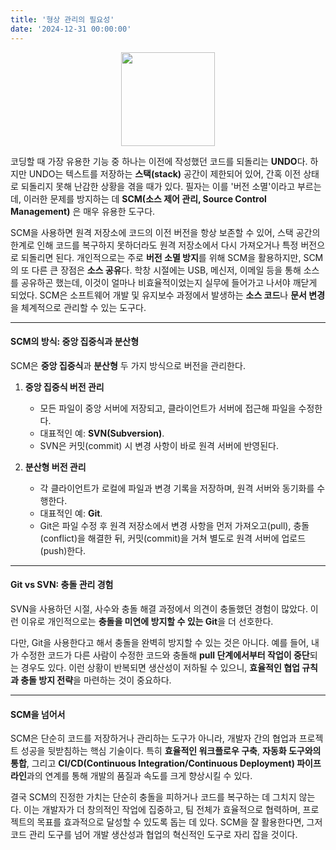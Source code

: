 ```yaml
---
title: '형상 관리의 필요성'
date: '2024-12-31 00:00:00'
---
```


<p align='center'>
<img src='/images/symbol/26_git.svg' height='150px'>
</p>

코딩할 때 가장 유용한 기능 중 하나는 이전에 작성했던 코드를 되돌리는 **UNDO**다. 하지만 UNDO는 텍스트를 저장하는 **스택(stack)** 공간이 제한되어 있어, 간혹 이전 상태로 되돌리지 못해 난감한 상황을 겪을 때가 있다. 필자는 이를 '버전 소멸'이라고 부르는데, 이러한 문제를 방지하는 데 **SCM(소스 제어 관리, Source Control Management)** 은 매우 유용한 도구다.  

SCM을 사용하면 원격 저장소에 코드의 이전 버전을 항상 보존할 수 있어, 스택 공간의 한계로 인해 코드를 복구하지 못하더라도 원격 저장소에서 다시 가져오거나 특정 버전으로 되돌리면 된다. 개인적으로는 주로 **버전 소멸 방지**를 위해 SCM을 활용하지만, SCM의 또 다른 큰 장점은 **소스 공유**다. 학창 시절에는 USB, 메신저, 이메일 등을 통해 소스를 공유하곤 했는데, 이것이 얼마나 비효율적이었는지 실무에 들어가고 나서야 깨닫게 되었다. SCM은 소프트웨어 개발 및 유지보수 과정에서 발생하는 **소스 코드**나 **문서 변경**을 체계적으로 관리할 수 있는 도구다.

---

#### **SCM의 방식: 중앙 집중식과 분산형**
SCM은 **중앙 집중식**과 **분산형** 두 가지 방식으로 버전을 관리한다.

1. **중앙 집중식 버전 관리**  
   - 모든 파일이 중앙 서버에 저장되고, 클라이언트가 서버에 접근해 파일을 수정한다.  
   - 대표적인 예: **SVN(Subversion)**.  
   - SVN은 커밋(commit) 시 변경 사항이 바로 원격 서버에 반영된다.  

2. **분산형 버전 관리**  
   - 각 클라이언트가 로컬에 파일과 변경 기록을 저장하며, 원격 서버와 동기화를 수행한다.  
   - 대표적인 예: **Git**.  
   - Git은 파일 수정 후 원격 저장소에서 변경 사항을 먼저 가져오고(pull), 충돌(conflict)을 해결한 뒤, 커밋(commit)을 거쳐 별도로 원격 서버에 업로드(push)한다.  

---

#### **Git vs SVN: 충돌 관리 경험**  
SVN을 사용하던 시절, 사수와 충돌 해결 과정에서 의견이 충돌했던 경험이 많았다. 이런 이유로 개인적으로는 **충돌을 미연에 방지할 수 있는 Git**을 더 선호한다.  

다만, Git을 사용한다고 해서 충돌을 완벽히 방지할 수 있는 것은 아니다. 예를 들어, 내가 수정한 코드가 다른 사람이 수정한 코드와 충돌해 **pull 단계에서부터 작업이 중단**되는 경우도 있다. 이런 상황이 반복되면 생산성이 저하될 수 있으니, **효율적인 협업 규칙과 충돌 방지 전략**을 마련하는 것이 중요하다.  

---

#### **SCM을 넘어서**
SCM은 단순히 코드를 저장하거나 관리하는 도구가 아니라, 개발자 간의 협업과 프로젝트 성공을 뒷받침하는 핵심 기술이다. 특히 **효율적인 워크플로우 구축**, **자동화 도구와의 통합**, 그리고 **CI/CD(Continuous Integration/Continuous Deployment) 파이프라인**과의 연계를 통해 개발의 품질과 속도를 크게 향상시킬 수 있다.  

결국 SCM의 진정한 가치는 단순히 충돌을 피하거나 코드를 복구하는 데 그치지 않는다. 이는 개발자가 더 창의적인 작업에 집중하고, 팀 전체가 효율적으로 협력하며, 프로젝트의 목표를 효과적으로 달성할 수 있도록 돕는 데 있다. SCM을 잘 활용한다면, 그저 코드 관리 도구를 넘어 개발 생산성과 협업의 혁신적인 도구로 자리 잡을 것이다. 